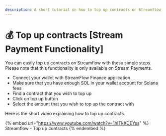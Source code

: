 ```yaml
---
description: A short tutorial on how to top up contracts on Streamflow
---
```


# 💰 Top up contracts \[Stream Payment Functionality]

You can easily top up contracts on Streamflow with these simple steps. Please note that this functionality is only available on Stream Payments.

* Connect your wallet with StreamFlow Finance application
* Make sure that you have enough SOL in your wallet account for Solana fees
* Find a contract that you wish to top up
* Click on top up button
* Select the amount that you wish to top up the contract with

Here is the short video explaining how to top up contracts.

{% embed url="https://www.youtube.com/watch?v=1hITkXCEYss" %}
Streamflow - Top up contracts
{% endembed %}
